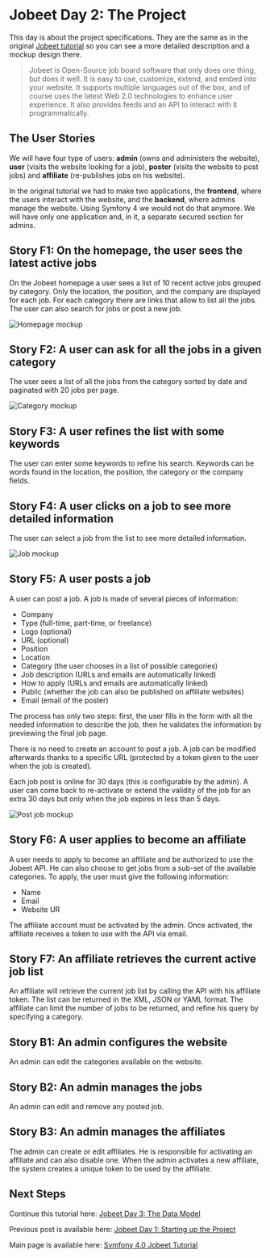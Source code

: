 # Jobeet Day 2: The Project

This day is about the project specifications. They are the same as in the original [Jobeet tutorial][1] so you can see a more detailed description and a mockup design there.

> Jobeet is Open-Source job board software that only does one thing, but does it well. It is easy to use, customize, extend, and embed into your website.
> It supports multiple languages out of the box, and of course uses the latest Web 2.0 technologies to enhance user experience.
> It also provides feeds and an API to interact with it programmatically.

## The User Stories
We will have four type of users: **admin** (owns and administers the website), **user** (visits the website looking for a job), **poster** (visits the website to post jobs) and **affiliate** (re-publishes jobs on his website).


In the original tutorial we had to make two applications, the **frontend**, where the users interact with the website, and the **backend**, where admins manage the website.
Using Symfony 4 we would not do that anymore. We will have only one application and, in it, a separate secured section for admins.

## Story F1: On the homepage, the user sees the latest active jobs
On the Jobeet homepage a user sees a list of 10 recent active jobs grouped by category. Only the location, the position, and the company are displayed for each job.
For each category there are links that allow to list all the jobs. The user can also search for jobs or post a new job.

![Homepage mockup](/files/images/screenshot_2.png)

## Story F2: A user can ask for all the jobs in a given category
The user sees a list of all the jobs from the category sorted by date and paginated with 20 jobs per page.

![Category mockup](/files/images/screenshot_3.png)

## Story F3: A user refines the list with some keywords
The user can enter some keywords to refine his search. Keywords can be words found in the location, the position, the category or the company fields.

## Story F4: A user clicks on a job to see more detailed information
The user can select a job from the list to see more detailed information.

![Job mockup](/files/images/screenshot_4.png)

## Story F5: A user posts a job

A user can post a job. A job is made of several pieces of information:

- Company
- Type (full-time, part-time, or freelance)
- Logo (optional)
- URL (optional)
- Position
- Location
- Category (the user chooses in a list of possible categories)
- Job description (URLs and emails are automatically linked)
- How to apply (URLs and emails are automatically linked)
- Public (whether the job can also be published on affiliate websites)
- Email (email of the poster)

The process has only two steps: first, the user fills in the form with all the needed information to describe the job, then he validates the information by previewing the final job page.

There is no need to create an account to post a job. A job can be modified afterwards thanks to a specific URL (protected by a token given to the user when the job is created).

Each job post is online for 30 days (this is configurable by the admin).
A user can come back to re-activate or extend the validity of the job for an extra 30 days but only when the job expires in less than 5 days.

![Post job mockup](/files/images/screenshot_5.png)

## Story F6: A user applies to become an affiliate
A user needs to apply to become an affiliate and be authorized to use the Jobeet API. He can also choose to get jobs from a sub-set of the available categories.
To apply, the user must give the following information:

- Name
- Email
- Website UR

The affiliate account must be activated by the admin. Once activated, the affiliate receives a token to use with the API via email.

## Story F7: An affiliate retrieves the current active job list
An affiliate will retrieve the current job list by calling the API with his affiliate token. The list can be returned in the XML, JSON or YAML format.
The affiliate can limit the number of jobs to be returned, and refine his query by specifying a category.

## Story B1: An admin configures the website
An admin can edit the categories available on the website.

## Story B2: An admin manages the jobs
An admin can edit and remove any posted job.

## Story B3: An admin manages the affiliates
The admin can create or edit affiliates. He is responsible for activating an affiliate and can also disable one.
When the admin activates a new affiliate, the system creates a unique token to be used by the affiliate.

## Next Steps

Continue this tutorial here: [Jobeet Day 3: The Data Model](/days/day-3.md)

Previous post is available here: [Jobeet Day 1: Starting up the Project](/days/day-1.md)

Main page is available here: [Symfony 4.0 Jobeet Tutorial](/README.md)

[1]: https://symfony.com/legacy/doc/jobeet/1_4/en/02?orm=Propel
